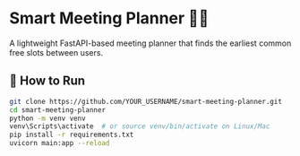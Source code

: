 # Smart Meeting Planner 🧠📅

A lightweight FastAPI-based meeting planner that finds the earliest common free slots between users.

## 🚀 How to Run

```bash
git clone https://github.com/YOUR_USERNAME/smart-meeting-planner.git
cd smart-meeting-planner
python -m venv venv
venv\Scripts\activate  # or source venv/bin/activate on Linux/Mac
pip install -r requirements.txt
uvicorn main:app --reload